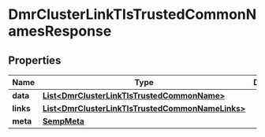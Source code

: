 
# DmrClusterLinkTlsTrustedCommonNamesResponse

## Properties
Name | Type | Description | Notes
------------ | ------------- | ------------- | -------------
**data** | [**List&lt;DmrClusterLinkTlsTrustedCommonName&gt;**](DmrClusterLinkTlsTrustedCommonName.md) |  |  [optional]
**links** | [**List&lt;DmrClusterLinkTlsTrustedCommonNameLinks&gt;**](DmrClusterLinkTlsTrustedCommonNameLinks.md) |  |  [optional]
**meta** | [**SempMeta**](SempMeta.md) |  | 



